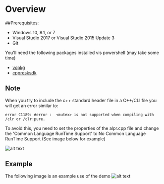 # Overview
##Prerequisites:
- Windows 10, 8.1, or 7
- Visual Studio 2017 or Visual Studio 2015 Update 3
- Git

You'll need the following packages installed vis powershell (may take some time)
- [vcpkg](https://github.com/Microsoft/vcpkg)
- [cppresksdk](https://github.com/Microsoft/cpprestsdk)

## Note
When you try to include the c++ standard <mutex> header file in a C++/CLI file you will get an error similar to:
```
error C1189: #error :  <mutex> is not supported when compiling with /clr or /clr:pure.
```
To avoid this, you need to set the properties of the alpr.cpp file and change the 'Common Language RunTime Support' to No Common Language RunTime Support (See image below for example)

![alt text](https://github.com/pjvance/OpenAlpr_Forms_Demo/blob/master/alpr_cpp_properties.png)

## Example
The following image is an example use of the demo
![alt text](https://github.com/pjvance/OpenAlpr_Forms_Demo/blob/master/2018-03-30.png)
